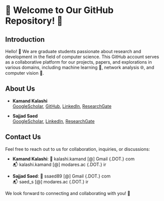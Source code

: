 # 🎉 Welcome to Our GitHub Repository! 🎉

## Introduction

Hello! 👋 We are graduate students passionate about research and development in the field of computer science. This GitHub account serves as a collaborative platform for our projects, papers, and explorations in various domains, including machine learning 🤖, network analysis 🌐, and computer vision 👀.

## About Us

- **Kamand Kalashi**  
[GoogleScholar](https://scholar.google.com/citations?user=Rjiq7qUAAAAJ&hl=en), [GitHub](https://github.com/Kamii114), [LinkedIn](https://www.linkedin.com/in/kamand-kalashi-0696b1199/), [ResearchGate](https://www.researchgate.net/profile/Kamand-Kalashi)
  
- **Sajjad Saed**  
[GoogleScholar](https://scholar.google.com/citations?user=4xT5JlQAAAAJ&hl=en), [LinkedIn](https://www.linkedin.com/in/sajjad-saed-845908125/), [ResearchGate](https://www.researchgate.net/profile/Sajjad-Saed)

## Contact Us

Feel free to reach out to us for collaboration, inquiries, or discussions:

- **Kamand Kalashi**: 
📧 kalashi.kamand [@] Gmail {.DOT.} com  
📬 kalashi.kamand [@] modares.ac {.DOT.} ir

- **Sajjad Saed**: 
📧 ssaed89 [@] Gmail {.DOT.} com  
📬 saed_s [@] modares.ac {.DOT.} ir

We look forward to connecting and collaborating with you! 🤝
